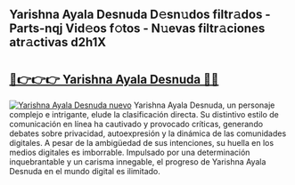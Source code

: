## Yarishna Ayala Desnuda D𝚎sn𝚞dos filtr𝚊dos - Parts-nqj Vid𝚎os f𝚘tos - N𝚞evas filtr𝚊ciones atr𝚊ctivas d2h1X

# <h2><a href="http://mbd3zj2.tromn.icu/?c=Yarishna+Ayala+Desnuda">🔗👉👉👉 Yarishna Ayala Desnuda 🔗🔗</a></h2>

[![Yarishna Ayala Desnuda nuevo](https://i.imgur.com/pEAQMta.gif)](http://mbd3zj2.tromn.icu/?c=Yarishna+Ayala+Desnuda)
Yarishna Ayala Desnuda, un personaje complejo e intrigante, elude la clasificación directa. Su distintivo estilo de comunicación en línea ha cautivado y provocado críticas, generando debates sobre privacidad, autoexpresión y la dinámica de las comunidades digitales. A pesar de la ambigüedad de sus intenciones, su huella en los medios digitales es imborrable. Impulsado por una determinación inquebrantable y un carisma innegable, el progreso de Yarishna Ayala Desnuda en el mundo digital es ilimitado.
